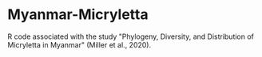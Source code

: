 # Myanmar-Micryletta
R code associated with the study "Phylogeny, Diversity, and Distribution of Micryletta in Myanmar" (Miller et al., 2020).
